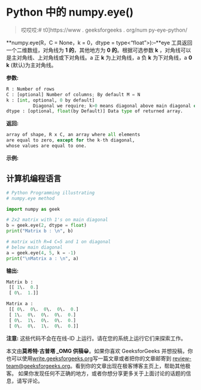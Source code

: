 # Python 中的 numpy.eye()

> 哎哎哎:# t0]https://www . geeksforgeeks . org/num py-eye-python/

**numpy.eye(R，C = None，k = 0，dtype = type<“float”>):–**eye 工具返回一个二维数组，对角线为 **1 的**，其他地方为 **0 的**。根据可选参数 **k** ，对角线可以是主对角线、上对角线或下对角线。a 正 **k** 为上对角线，a 负 **k** 为下对角线，a **0 k** (默认)为主对角线。

**参数:**

```py
R : Number of rows
C : [optional] Number of columns; By default M = N
k : [int, optional, 0 by default]
          Diagonal we require; k>0 means diagonal above main diagonal or vice versa.
dtype : [optional, float(by Default)] Data type of returned array.  
```

**返回:**

```py
array of shape, R x C, an array where all elements 
are equal to zero, except for the k-th diagonal, 
whose values are equal to one.
```

**示例:**

## 计算机编程语言

```py
# Python Programming illustrating
# numpy.eye method

import numpy as geek

# 2x2 matrix with 1's on main diagonal
b = geek.eye(2, dtype = float)
print("Matrix b : \n", b)

# matrix with R=4 C=5 and 1 on diagonal
# below main diagonal
a = geek.eye(4, 5, k = -1)
print("\nMatrix a : \n", a)
```

**输出:**

```py
Matrix b : 
 [[ 1\.  0.]
 [ 0\.  1.]]

Matrix a : 
 [[ 0\.  0\.  0\.  0\.  0.]
 [ 1\.  0\.  0\.  0\.  0.]
 [ 0\.  1\.  0\.  0\.  0.]
 [ 0\.  0\.  1\.  0\.  0.]]
```

**注意:**
这些代码不会在在线-ID 上运行。请在您的系统上运行它们来探索工作。

本文由**莫希特·古普塔 _OMG 供稿😀**。如果你喜欢 GeeksforGeeks 并想投稿，你也可以使用[write.geeksforgeeks.org](https://write.geeksforgeeks.org)写一篇文章或者把你的文章邮寄到 review-team@geeksforgeeks.org。看到你的文章出现在极客博客主页上，帮助其他极客。
如果你发现任何不正确的地方，或者你想分享更多关于上面讨论的话题的信息，请写评论。